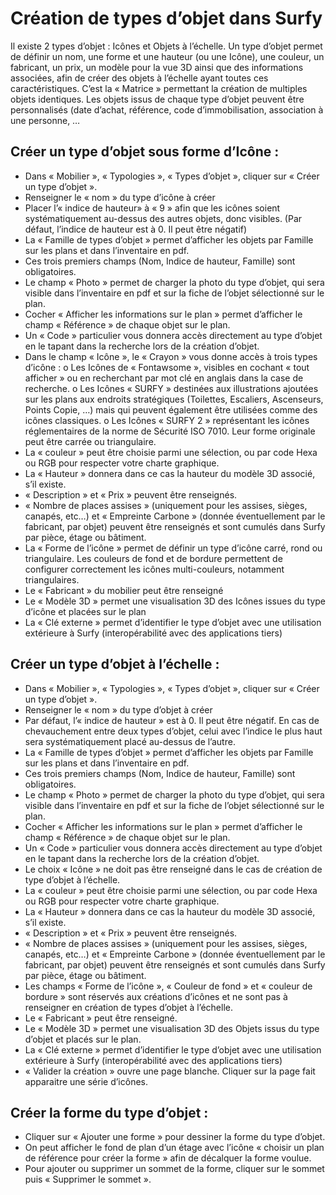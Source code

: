# Création de types d’objet dans Surfy

Il existe 2 types d’objet : Icônes et Objets à l’échelle.
Un type d’objet permet de définir un nom, une forme et une hauteur (ou une Icône), une couleur, un fabricant, un prix, un modèle pour la vue 3D ainsi que des informations associées, afin de créer des objets à l’échelle ayant toutes ces caractéristiques. C’est la « Matrice » permettant la création de multiples objets identiques.
Les objets issus de chaque type d’objet peuvent être personnalisés (date d’achat, référence, code d’immobilisation, association à une personne, …

## Créer un type d’objet sous forme d’Icône :
-	Dans « Mobilier », « Typologies », « Types d’objet », cliquer sur « Créer un type d’objet ».
-	Renseigner le « nom » du type d’icône à créer
-	Placer l’« indice de hauteur» à « 9 » afin que les icônes soient systématiquement au-dessus des autres objets, donc visibles. (Par défaut, l’indice de hauteur est à 0. Il peut être négatif)
-	La « Famille de types d’objet » permet d’afficher les objets par Famille sur les plans et dans l’inventaire en pdf.
-	Ces trois premiers champs (Nom, Indice de hauteur, Famille) sont obligatoires.
-	Le champ « Photo » permet de charger la photo du type d’objet, qui sera visible dans l’inventaire en pdf et sur la fiche de l’objet sélectionné sur le plan.
-	Cocher « Afficher les informations sur le plan » permet d’afficher le champ « Référence » de chaque objet sur le plan.
-	Un « Code » particulier vous donnera accès directement au type d’objet en le tapant dans la recherche lors de la création d’objet.
-	Dans le champ « Icône », le « Crayon » vous donne accès à trois types d’icône :
o	Les Icônes de « Fontawsome », visibles en cochant « tout afficher » ou en recherchant par mot clé en anglais dans la case de recherche.
o	Les Icônes « SURFY » destinées aux illustrations ajoutées sur les plans aux endroits stratégiques (Toilettes, Escaliers, Ascenseurs, Points Copie, …) mais qui peuvent également être utilisées comme des icônes classiques.
o	Les Icônes « SURFY 2 » représentant les icônes réglementaires de la norme de Sécurité ISO 7010. Leur forme originale peut être carrée ou triangulaire.
-	La « couleur » peut être choisie parmi une sélection, ou par code Hexa ou RGB pour respecter votre charte graphique.
-	La « Hauteur » donnera dans ce cas la hauteur du modèle 3D associé, s’il existe.
-	« Description » et « Prix » peuvent être renseignés.
-	« Nombre de places assises » (uniquement pour les assises, sièges, canapés, etc…) et « Empreinte Carbone » (donnée éventuellement par le fabricant, par objet) peuvent être renseignés et sont cumulés dans Surfy par pièce, étage ou bâtiment.
-	La « Forme de l’icône » permet de définir un type d’icône carré, rond ou triangulaire. Les couleurs de fond et de bordure permettent de configurer correctement les icônes multi-couleurs, notamment triangulaires.
-	Le « Fabricant » du mobilier peut être renseigné
-	Le « Modèle 3D » permet une visualisation 3D des Icônes issues du type d’icône et placées sur le plan
-	La « Clé externe » permet d’identifier le type d’objet avec une utilisation extérieure à Surfy (interopérabilité avec des applications tiers)

## Créer un type d’objet à l’échelle :
-	Dans « Mobilier », « Typologies », « Types d’objet », cliquer sur « Créer un type d’objet ».
-	Renseigner le « nom » du type d’objet à créer
-	Par défaut, l’« indice de hauteur » est à 0. Il peut être négatif. En cas de chevauchement entre deux types d’objet, celui avec l’indice le plus haut sera systématiquement placé au-dessus de l’autre.
-	La « Famille de types d’objet » permet d’afficher les objets par Famille sur les plans et dans l’inventaire en pdf.
-	Ces trois premiers champs (Nom, Indice de hauteur, Famille) sont obligatoires.
-	Le champ « Photo » permet de charger la photo du type d’objet, qui sera visible dans l’inventaire en pdf et sur la fiche de l’objet sélectionné sur le plan.
-	Cocher « Afficher les informations sur le plan » permet d’afficher le champ « Référence » de chaque objet sur le plan.
-	Un « Code » particulier vous donnera accès directement au type d’objet en le tapant dans la recherche lors de la création d’objet.
-	Le choix « Icône » ne doit pas être renseigné dans le cas de création de type d’objet à l’échelle.
-	La « couleur » peut être choisie parmi une sélection, ou par code Hexa ou RGB pour respecter votre charte graphique.
-	La « Hauteur » donnera dans ce cas la hauteur du modèle 3D associé, s’il existe.
-	« Description » et « Prix » peuvent être renseignés.
-	« Nombre de places assises » (uniquement pour les assises, sièges, canapés, etc…) et « Empreinte Carbone » (donnée éventuellement par le fabricant, par objet) peuvent être renseignés et sont cumulés dans Surfy par pièce, étage ou bâtiment.
-	Les champs « Forme de l’icône », « Couleur de fond » et « couleur de bordure » sont réservés aux créations d’icônes et ne sont pas à renseigner en création de types d’objet à l’échelle.
-	Le « Fabricant » peut être renseigné.
-	Le « Modèle 3D » permet une visualisation 3D des Objets issus du type d’objet et placés sur le plan.
-	La « Clé externe » permet d’identifier le type d’objet avec une utilisation extérieure à Surfy (interopérabilité avec des applications tiers)
-	« Valider la création » ouvre une page blanche. Cliquer sur la page fait apparaitre une série d’icônes.
## Créer la forme du type d’objet :
-	Cliquer sur « Ajouter une forme » pour dessiner la forme du type d’objet.
-	On peut afficher le fond de plan d’un étage avec l’icône « choisir un plan de référence pour créer la forme » afin de décalquer la forme voulue.
-	Pour ajouter ou supprimer un sommet de la forme, cliquer sur le sommet puis « Supprimer le sommet ».
